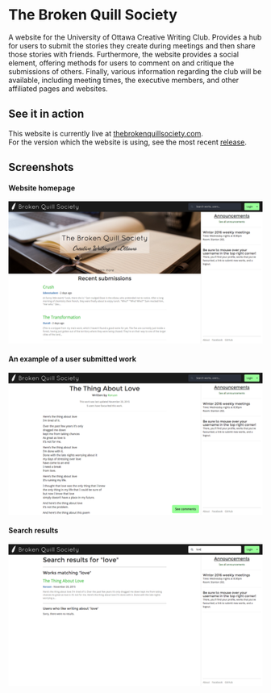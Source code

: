 # The Broken Quill Society

A website for the University of Ottawa Creative Writing Club. Provides a hub for users to submit the stories they create during meetings and then share those stories with friends. Furthermore, the website provides a social element, offering methods for users to comment on and critique the submissions of others. Finally, various information regarding the club will be available, including meeting times, the executive members, and other affiliated pages and websites.

## See it in action

This website is currently live at [thebrokenquillsociety.com](http://thebrokenquillsociety.com).<br />
For the version which the website is using, see the most recent [release](https://github.com/josephroquedev/thebrokenquillsociety/releases).

## Screenshots

#### Website homepage
![Homepage](/screenshots/v1.2_homepage.png)

#### An example of a user submitted work
![Example Work](/screenshots/v1.2_work.png)

#### Search results
![Search](/screenshots/v1.2_search.png)
